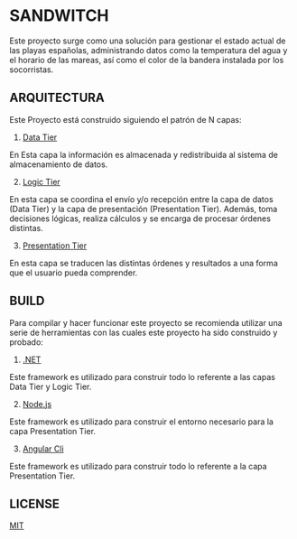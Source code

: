# SANDWITCH

Este proyecto surge como una solución para gestionar el estado actual de las playas españolas, administrando datos como la temperatura del agua y el horario de las mareas, así como el color de la bandera instalada por los socorristas. 

## ARQUITECTURA

Este Proyecto está construido siguiendo el patrón de N capas:

1. [Data Tier](https://github.com/javierpardollama/SANDWITCH/tree/master/Sandwitch.Portal/Sandwitch.Tier.Contexts)

En Esta capa la información es almacenada y redistribuida al sistema de almacenamiento de datos.

2. [Logic Tier](https://github.com/javierpardollama/SANDWITCH/tree/master/Sandwitch.Portal/Sandwitch.Tier.Services)

En esta capa se coordina el envío y/o recepción entre la capa de datos (Data Tier) y la capa de presentación (Presentation Tier). 
Además, toma decisiones lógicas, realiza cálculos y se encarga de procesar órdenes distintas.

3. [Presentation Tier](https://github.com/javierpardollama/SANDWITCH/tree/master/Sandwitch.Portal/Sandwitch.Tier.Web)

En esta capa se traducen las distintas órdenes y resultados a una forma que el usuario pueda comprender.

## BUILD

Para compilar y hacer funcionar este proyecto se recomienda utilizar una serie de herramientas con las cuales este proyecto ha sido construido y probado:

1. [.NET](https://dotnet.microsoft.com/)

Este framework es utilizado para construir todo lo referente a las capas Data Tier y Logic Tier.

2. [Node.js](https://nodejs.org/es/)

Este framework es utilizado para construir el entorno necesario para la capa Presentation Tier.

3. [Angular Cli](https://cli.angular.io/)

Este framework es utilizado para construir todo lo referente a la capa Presentation Tier.

## LICENSE

[MIT](https://github.com/javierpardollama/SANDWITCH/blob/master/LICENSE)
